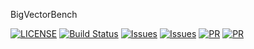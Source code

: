 BigVectorBench

[![LICENSE](https://img.shields.io/github/license/cococo2000/testbvb.svg)](https://github.com/cococo2000/testbvb/blob/master/LICENSE)
[![Build Status](https://img.shields.io/github/actions/workflow/status/cococo2000/testbvb/benchmarks.yml?branch=main)](https://github.com/cococo2000/testbvb/actions/workflows/benchmarks.yml)
[![Issues](https://img.shields.io/github/issues/cococo2000/testbvb.svg)](https://github.com/cococo2000/testbvb/issues)
[![Issues](https://img.shields.io/github/issues-closed/cococo2000/testbvb.svg)](https://github.com/cococo2000/testbvb/issues)
[![PR](https://img.shields.io/github/issues-pr/cococo2000/testbvb.svg)]([https://github.com/cococo2000/testbvb/issues](https://github.com/cococo2000/testbvb/pulls))
[![PR](https://img.shields.io/github/issues-pr-closed/cococo2000/testbvb.svg)]([https://github.com/cococo2000/testbvb/issues](https://github.com/cococo2000/testbvb/pulls))


